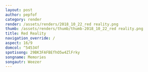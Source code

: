 ```yaml
---
layout: post
author: pepfof
category: render
render: /assets/renders/2018_10_22_red reality.png
thumb: /assets/renders/thumb/thumb-2018_10_22_red reality.png
title: Red Reality
navigation_override: /
aspect: 16/9
domcol: ^54534f
spotisong: 29BK3FAFBEfhO5w4ZlFrky
songname: Memories
songautr: Weezer
---
```


<!--USER BEGIN 1-->

<!--USER END 1-->

<!--more-->
<!--USER BEGIN 2-->

<!--USER END 2-->

